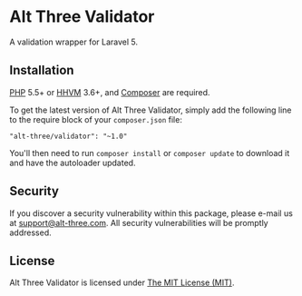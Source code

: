 # Alt Three Validator

A validation wrapper for Laravel 5.


## Installation

[PHP](https://php.net) 5.5+ or [HHVM](http://hhvm.com) 3.6+, and [Composer](https://getcomposer.org) are required.

To get the latest version of Alt Three Validator, simply add the following line to the require block of your `composer.json` file:

```
"alt-three/validator": "~1.0"
```

You'll then need to run `composer install` or `composer update` to download it and have the autoloader updated.


## Security

If you discover a security vulnerability within this package, please e-mail us at support@alt-three.com. All security vulnerabilities will be promptly addressed.


## License

Alt Three Validator is licensed under [The MIT License (MIT)](LICENSE).
